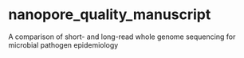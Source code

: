 # nanopore_quality_manuscript
A comparison of short- and long-read whole genome sequencing for microbial pathogen epidemiology
